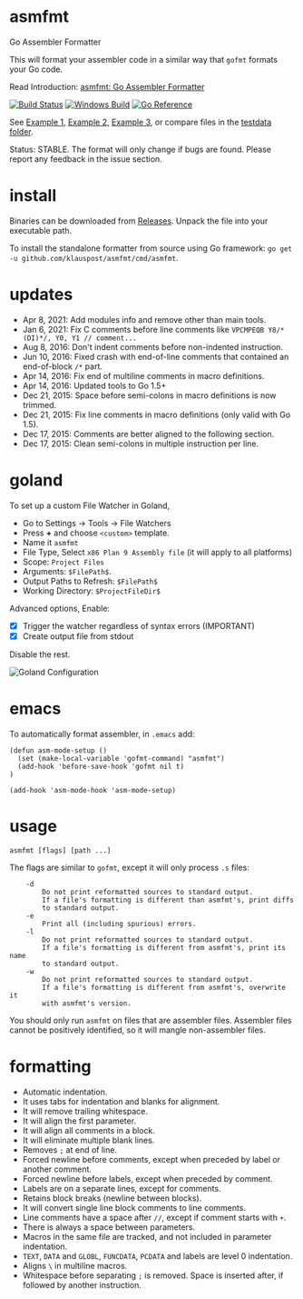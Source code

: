 # asmfmt
Go Assembler Formatter

This will format your assembler code in a similar way that `gofmt` formats your Go code.

Read Introduction: [asmfmt: Go Assembler Formatter](https://blog.klauspost.com/asmfmt-assembler-formatter/)

[![Build Status](https://travis-ci.com/klauspost/asmfmt.svg?branch=master)](https://travis-ci.com/klauspost/asmfmt)
[![Windows Build](https://ci.appveyor.com/api/projects/status/s729ayhkqkjf0ye6/branch/master?svg=true)](https://ci.appveyor.com/project/klauspost/asmfmt/branch/master)
[![Go Reference](https://pkg.go.dev/badge/klauspost/asmfmt.svg)](https://pkg.go.dev/klauspost/asmfmt)


See [Example 1](https://files.klauspost.com/diff.html), [Example 2](https://files.klauspost.com/diff2.html), [Example 3](https://files.klauspost.com/diff3.html), or compare files in the [testdata folder](https://github.com/klauspost/asmfmt/tree/master/testdata).

Status: STABLE. The format will only change if bugs are found. Please report any feedback in the issue section.

# install

Binaries can be downloaded from [Releases](https://github.com/klauspost/asmfmt/releases). Unpack the file into your executable path.

To install the standalone formatter from source using Go framework: `go get -u github.com/klauspost/asmfmt/cmd/asmfmt`.

# updates

* Apr 8, 2021: Add modules info and remove other than main tools. 
* Jan 6, 2021: Fix C comments before line comments like `VPCMPEQB Y8/*(DI)*/, Y0, Y1 // comment...`
* Aug 8, 2016: Don't indent comments before non-indented instruction.
* Jun 10, 2016: Fixed crash with end-of-line comments that contained an end-of-block `/*` part.
* Apr 14, 2016: Fix end of multiline comments in macro definitions.
* Apr 14, 2016: Updated tools to Go 1.5+
* Dec 21, 2015: Space before semi-colons in macro definitions is now trimmed.
* Dec 21, 2015: Fix line comments in macro definitions (only valid with Go 1.5).
* Dec 17, 2015: Comments are better aligned to the following section.
* Dec 17, 2015: Clean semi-colons in multiple instruction per line.

# goland

To set up a custom File Watcher in Goland, 

* Go to Settings -> Tools -> File Watchers
* Press **+** and choose `<custom>` template.
* Name it `asmfmt`
* File Type, Select `x86 Plan 9 Assembly file` (it will apply to all platforms)
* Scope: `Project Files`
* Arguments: `$FilePath$`.
* Output Paths to Refresh: `$FilePath$`
* Working Directory: `$ProjectFileDir$`

Advanced options, Enable:

* [x] Trigger the watcher regardless of syntax errors (IMPORTANT) 
* [x] Create output file from stdout

Disable the rest.

![Goland Configuration](https://user-images.githubusercontent.com/5663952/114158973-96eebc80-9925-11eb-9aea-703ce474a7bb.png)


# emacs

To automatically format assembler, in `.emacs` add:

```
(defun asm-mode-setup ()
  (set (make-local-variable 'gofmt-command) "asmfmt")
  (add-hook 'before-save-hook 'gofmt nil t)
)

(add-hook 'asm-mode-hook 'asm-mode-setup)
```

# usage

`asmfmt [flags] [path ...]`

The flags are similar to `gofmt`, except it will only process `.s` files:
```
	-d
		Do not print reformatted sources to standard output.
		If a file's formatting is different than asmfmt's, print diffs
		to standard output.
	-e
		Print all (including spurious) errors.
	-l
		Do not print reformatted sources to standard output.
		If a file's formatting is different from asmfmt's, print its name
		to standard output.
	-w
		Do not print reformatted sources to standard output.
		If a file's formatting is different from asmfmt's, overwrite it
		with asmfmt's version.
```
You should only run `asmfmt` on files that are assembler files. Assembler files cannot be positively identified, so it will mangle non-assembler files.

# formatting

* Automatic indentation.
* It uses tabs for indentation and blanks for alignment.
* It will remove trailing whitespace.
* It will align the first parameter.
* It will align all comments in a block.
* It will eliminate multiple blank lines.
* Removes `;` at end of line.
* Forced newline before comments, except when preceded by label or another comment.
* Forced newline before labels, except when preceded by comment.
* Labels are on a separate lines, except for comments.
* Retains block breaks (newline between blocks).
* It will convert single line block comments to line comments.
* Line comments have a space after `//`, except if comment starts with `+`.
* There is always a space between parameters.
* Macros in the same file are tracked, and not included in parameter indentation.
* `TEXT`, `DATA` and `GLOBL`, `FUNCDATA`, `PCDATA` and labels are level 0 indentation.
* Aligns `\` in multiline macros.
* Whitespace before separating `;` is removed. Space is inserted after, if followed by another instruction.

